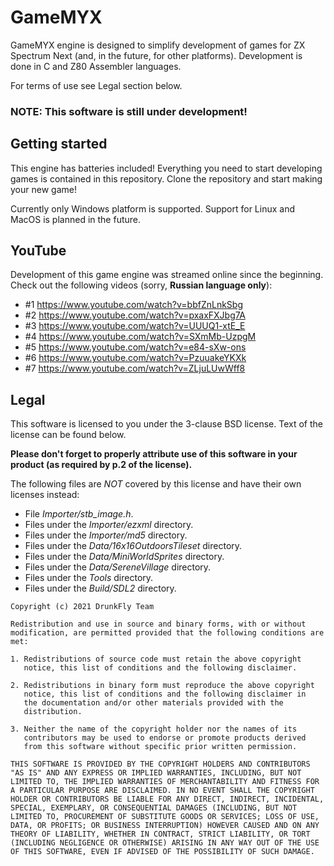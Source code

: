 GameMYX
=======

GameMYX engine is designed to simplify development of games for
ZX Spectrum Next (and, in the future, for other platforms). Development
is done in C and Z80 Assembler languages.

For terms of use see Legal section below.

<h3>NOTE: This software is still under development!</h3>

Getting started
---------------

This engine has batteries included! Everything you need to start
developing games is contained in this repository. Clone the repository
and start making your new game!

Currently only Windows platform is supported. Support for Linux and
MacOS is planned in the future.

YouTube
-------

Development of this game engine was streamed online since the beginning.
Check out the following videos (sorry, **Russian language only**):

* #1 https://www.youtube.com/watch?v=bbfZnLnkSbg
* #2 https://www.youtube.com/watch?v=pxaxFXJbg7A
* #3 https://www.youtube.com/watch?v=UUUQ1-xtE_E
* #4 https://www.youtube.com/watch?v=SXmMb-UzpgM
* #5 https://www.youtube.com/watch?v=e84-sXw-ons
* #6 https://www.youtube.com/watch?v=PzuuakeYKXk
* #7 https://www.youtube.com/watch?v=ZLjuLUwWff8

Legal
-----

This software is licensed to you under the 3-clause BSD license.
Text of the license can be found below.

**Please don't forget to properly attribute use of this software in
your product (as required by p.2 of the license).**

The following files are *NOT* covered by this license and have their
own licenses instead:

* File *Importer/stb_image.h*.
* Files under the *Importer/ezxml* directory.
* Files under the *Importer/md5* directory.
* Files under the *Data/16x16OutdoorsTileset* directory.
* Files under the *Data/MiniWorldSprites* directory.
* Files under the *Data/SereneVillage* directory.
* Files under the *Tools* directory.
* Files under the *Build/SDL2* directory.

```
Copyright (c) 2021 DrunkFly Team

Redistribution and use in source and binary forms, with or without
modification, are permitted provided that the following conditions are
met:

1. Redistributions of source code must retain the above copyright
   notice, this list of conditions and the following disclaimer.

2. Redistributions in binary form must reproduce the above copyright
   notice, this list of conditions and the following disclaimer in
   the documentation and/or other materials provided with the
   distribution.

3. Neither the name of the copyright holder nor the names of its
   contributors may be used to endorse or promote products derived
   from this software without specific prior written permission.

THIS SOFTWARE IS PROVIDED BY THE COPYRIGHT HOLDERS AND CONTRIBUTORS
"AS IS" AND ANY EXPRESS OR IMPLIED WARRANTIES, INCLUDING, BUT NOT
LIMITED TO, THE IMPLIED WARRANTIES OF MERCHANTABILITY AND FITNESS FOR
A PARTICULAR PURPOSE ARE DISCLAIMED. IN NO EVENT SHALL THE COPYRIGHT
HOLDER OR CONTRIBUTORS BE LIABLE FOR ANY DIRECT, INDIRECT, INCIDENTAL,
SPECIAL, EXEMPLARY, OR CONSEQUENTIAL DAMAGES (INCLUDING, BUT NOT
LIMITED TO, PROCUREMENT OF SUBSTITUTE GOODS OR SERVICES; LOSS OF USE,
DATA, OR PROFITS; OR BUSINESS INTERRUPTION) HOWEVER CAUSED AND ON ANY
THEORY OF LIABILITY, WHETHER IN CONTRACT, STRICT LIABILITY, OR TORT
(INCLUDING NEGLIGENCE OR OTHERWISE) ARISING IN ANY WAY OUT OF THE USE
OF THIS SOFTWARE, EVEN IF ADVISED OF THE POSSIBILITY OF SUCH DAMAGE.
```
